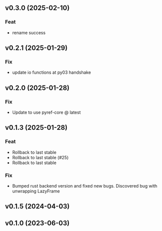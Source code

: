 ## v0.3.0 (2025-02-10)

### Feat

- rename success

## v0.2.1 (2025-01-29)

### Fix

- update io functions at py03 handshake

## v0.2.0 (2025-01-28)

### Fix

- Update to use pyref-core @ latest

## v0.1.3 (2025-01-28)

### Feat

- Rollback to last stable
- Rollback to last stable (#25)
- Rollback to last stable

### Fix

- Bumped rust backend version and fixed new bugs. Discovered bug with unwrapping LazyFrame

## v0.1.5 (2024-04-03)

## v0.1.0 (2023-06-03)
